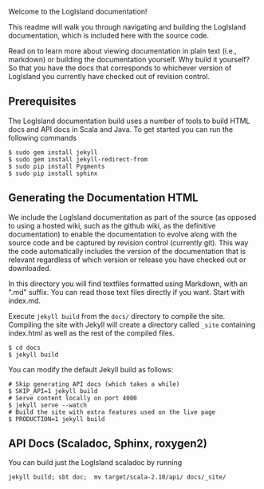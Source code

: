 Welcome to the LogIsland documentation!

This readme will walk you through navigating and building the LogIsland documentation, which is included
here with the  source code. 

Read on to learn more about viewing documentation in plain text (i.e., markdown) or building the
documentation yourself. Why build it yourself? So that you have the docs that corresponds to
whichever version of LogIsland you currently have checked out of revision control.

## Prerequisites
The LogIsland documentation build uses a number of tools to build HTML docs and API docs in Scala and Java. To get started you can run the following commands

    $ sudo gem install jekyll
    $ sudo gem install jekyll-redirect-from
    $ sudo pip install Pygments
    $ sudo pip install sphinx


## Generating the Documentation HTML

We include the LogIsland documentation as part of the source (as opposed to using a hosted wiki, such as
the github wiki, as the definitive documentation) to enable the documentation to evolve along with
the source code and be captured by revision control (currently git). This way the code automatically
includes the version of the documentation that is relevant regardless of which version or release
you have checked out or downloaded.

In this directory you will find textfiles formatted using Markdown, with an ".md" suffix. You can
read those text files directly if you want. Start with index.md.

Execute `jekyll build` from the `docs/` directory to compile the site. Compiling the site with
Jekyll will create a directory called `_site` containing index.html as well as the rest of the
compiled files.

    $ cd docs
    $ jekyll build

You can modify the default Jekyll build as follows:

    # Skip generating API docs (which takes a while)
    $ SKIP_API=1 jekyll build
    # Serve content locally on port 4000
    $ jekyll serve --watch
    # Build the site with extra features used on the live page
    $ PRODUCTION=1 jekyll build


## API Docs (Scaladoc, Sphinx, roxygen2)

You can build just the LogIsland scaladoc by running 

```
jekyll build; sbt doc;  mv target/scala-2.10/api/ docs/_site/
```
